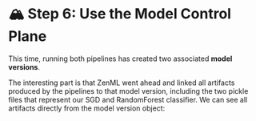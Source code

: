 # 🏔️ Step 6: Use the Model Control Plane
This time, running both pipelines has created two associated **model versions**.

The interesting part is that ZenML went ahead and linked all artifacts produced by the
pipelines to that model version, including the two pickle files that represent our
SGD and RandomForest classifier. We can see all artifacts directly from the model
version object:
